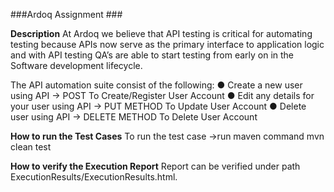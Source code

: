 ###Ardoq Assignment ###

**Description**
  At Ardoq we believe that API testing is critical for automating testing because APIs now
  serve as the primary interface to application logic and with API testing QA’s are able to start
  testing from early on in the Software development lifecycle.

The API automation suite  consist of the following:
● Create a new user using API -> POST To Create/Register User Account
● Edit any details for your user using API -> PUT METHOD To Update User Account
● Delete user using API -> DELETE METHOD To Delete User Account

**How to run the Test Cases**
To run the test case ->run maven command mvn clean test

**How to verify the Execution Report**
Report can be verified under path ExecutionResults/ExecutionResults.html.

